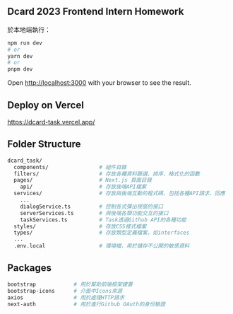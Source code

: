 ## Dcard 2023 Frontend Intern Homework

於本地端執行：
```bash
npm run dev
# or
yarn dev
# or
pnpm dev
```
Open [http://localhost:3000](http://localhost:3000) with your browser to see the result.

## Deploy on Vercel

https://dcard-task.vercel.app/

## Folder Structure

```bash
dcard_task/
  components/                # 組件目錄
  filters/                   # 存放各種資料篩選、排序、格式化的函數
  pages/                     # Next.js 頁面目錄
    api/                     # 存放後端API檔案
  services/                  # 存放與後端互動的程式碼，包括各種API請求、回應
    ...
    dialogService.ts         # 控制各式彈出視窗的接口
    serverServices.ts        # 與後端各類功能交互的接口
    taskServices.ts          # Task透過Github API的各種功能
  styles/                    # 存放CSS樣式檔案
  types/                     # 存放類型定義檔案，如interfaces
  ...
  .env.local                 # 環境檔，用於儲存不公開的敏感資料
```

## Packages

```bash
bootstrap            # 用於幫助前端框架建置
bootstrap-icons      # 介面中Icons來源
axios                # 用於處理HTTP請求
next-auth            # 用於進行Github OAuth的身份驗證
```
